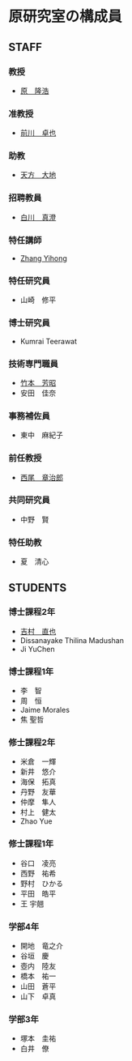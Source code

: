 # 原研究室の構成員
## STAFF
### 教授
- [原　隆浩](http://www-mmde.ist.osaka-u.ac.jp/~hara/index-jp.html)
### 准教授
- [前川　卓也](http://www-mmde.ist.osaka-u.ac.jp/~maekawa/)
### 助教
- [天方　大地](https://amgt-d1.github.io/)
### 招聘教員
- [白川　真澄](http://iwnsew.com/)
### 特任講師
- [Zhang Yihong](https://www.ringspool.com/yihongzhang)
### 特任研究員
- 山崎　修平
### 博士研究員
- Kumrai Teerawat
### 技術専門職員
- [竹本　芳昭](http://www-mmde.ist.osaka-u.ac.jp/~takemoto/index-jp.html)
- 安田　佳奈
### 事務補佐員
- 東中　麻紀子
### 前任教授
- [西尾　章治郎](https://mmde-lab.github.io/member-webpage/nishio/index-jp.html)
### 共同研究員
- 中野　賢
### 特任助教
- 夏　清心
## STUDENTS
### 博士課程2年
- [吉村　直也](https://www.linkedin.com/in/naoya-yoshimura-3b783a177/)
- Dissanayake Thilina Madushan
- Ji YuChen
### 博士課程1年
- 李　智
- 周　恒
- Jaime Morales
- 焦 聖哲
### 修士課程2年
- 米倉　一輝
- 新井　悠介
- 海保　拓真
- 丹野　友華
- 仲摩　隼人
- 村上　健太
- Zhao Yue
### 修士課程1年
- 谷口　凌亮
- 西野　祐希
- 野村　ひかる
- 平田　皓平
- 王 宇翹
### 学部4年
- 開地　竜之介
- 谷垣　慶
- 壺内　陸友
- 橋本　祐一
- 山田　蒼平
- 山下　卓真
### 学部3年
- 塚本　圭祐
- 白井　僚